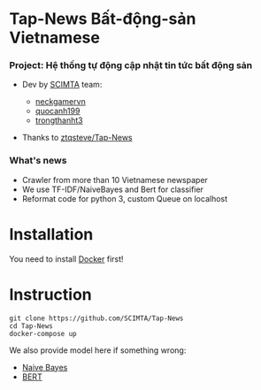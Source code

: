 # Tap-News Bất-động-sản Vietnamese

### Project: Hệ thống tự động cập nhật tin tức bất động sản
- Dev by [SCIMTA](https://github.com/SCIMTA) team:  
    - [neckgamervn](https://github.com/neckgamervn)  
    - [quocanh199](https://github.com/quocanh199)  
    - [trongthanht3](https://github.com/trongthanht3)  
    
- Thanks to [ztqsteve/Tap-News](https://github.com/ztqsteve/Tap-News)  
  
### What's news
- Crawler from more than 10 Vietnamese newspaper
- We use TF-IDF/NaiveBayes and Bert for classifier
- Reformat code for python 3, custom Queue on localhost

# Installation  

You need to install [Docker](https://www.docker.com/) first!  

# Instruction 
```
git clone https://github.com/SCIMTA/Tap-News  
cd Tap-News
docker-compose up
```  
We also provide model here if something wrong:
- [Naive Bayes](https://drive.google.com/uc?id=1riWxNbsxdAKuGj8YNXSOb7dje_-8xAWC)
- [BERT](https://drive.google.com/uc?id=1m8y79sTEIjMGIJ5R3fFKNf4yITKHheam)
  
